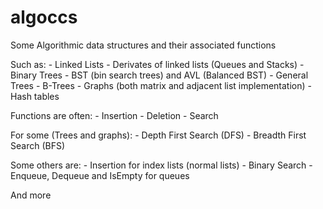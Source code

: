 # algoccs
Some Algorithmic data structures and their associated functions

Such as:
	- Linked Lists
	- Derivates of linked lists (Queues and Stacks)
	- Binary Trees
	- BST (bin search trees) and AVL (Balanced BST)
	- General Trees
	- B-Trees
	- Graphs (both matrix and adjacent list implementation)
	- Hash tables
	

Functions are often:
	- Insertion
	- Deletion
	- Search
	
For some (Trees and graphs):
	- Depth First Search (DFS)
	- Breadth First Search (BFS)
	
Some others are:
	- Insertion for index lists (normal lists) 
	- Binary Search
	- Enqueue, Dequeue and IsEmpty for queues
	
And more
